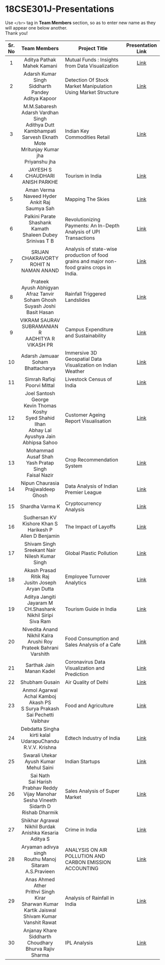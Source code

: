 # 18CSE301J-Presentations

Use `</br>` tag in **Team Members** section, so as to enter new name as they will appear one below another.
</br>Thank you!

| Sr. No | Team Members | Project Title | Presentation Link |
|:------:|:------------:|---------------|:-------------------:|
|    1   | Aditya Pathak </br> Mahek Kamani | Mutual Funds : Insights from Data Visualization | [Link](https://docs.google.com/presentation/d/16Vae2A5_kd2wb8iV-lxYkIP3cngMsr2IL6KqZNjCZNs/edit?usp=sharing) |
|    2   | Adarsh Kumar Singh </br> Siddharth Pandey </br> Aditya Kapoor | Detection Of Stock Market Manipulation Using Market Structure | [Link](https://www.canva.com/design/DAFdeLZutCc/LSwCGZGFuNqjfTzdX8751A/view?utm_content=DAFdeLZutCc&utm_campaign=designshare&utm_medium=link2&utm_source=sharebutton)   |
|    3   | M.M.Sabaresh </br>  Adarsh Vardhan Singh </br>  Adithya Dutt Kambhampati </br> Sarvesh Eknath Mote </br> Mritunjay Kumar jha </br> Priyanshu jha  | Indian Key Commodities Retail | [Link](https://docs.google.com/presentation/d/1xHDeUFUlR6T92lwxGQoBckXRNAw_an_S/edit?usp=sharing&ouid=117602231671529784166&rtpof=true&sd=true)   |
|    4   | JAYESH S CHAUDHARI </br> ANISH PARKHE |      Tourism in India         | [Link](https://docs.google.com/presentation/d/12cnUy9inS7zWsEtCQg8uhtkrg_slWaQw0OkmtDY-43U/edit?usp=sharing)   |
|    5   | Aman Verma </br> Naveed Hyder </br> Ankit Raj </br> Saumya Sah | Mapping The Skies  | [Link](https://www.canva.com/design/DAFeOT44q8s/8toaWVT3xiRW3vNOTK7ciQ/edit?utm_content=DAFeOT44q8s&utm_campaign=designshare&utm_medium=link2&utm_source=sharebutton)   |
|    6   | Palkini Parate </br> Shashank Kamath </br> Shaleen Dubey </br> Srinivas T B |    Revolutionizing Payments: An In-Depth Analysis of UPI Transactions           | [Link](https://www.canva.com/design/DAFeORP3Y64/GWqx4FBBawPthI_HC0fTLw/edit?utm_content=DAFeORP3Y64&utm_campaign=designshare&utm_medium=link2&utm_source=sharebutton)   |
|    7   | SRIJAN CHAKRAVORTY </br> ROHIT N </br> NAMAN ANAND |  Analysis of state-wise production of food grains and major non-food grains crops in India. | [Link](https://docs.google.com/presentation/d/1-Vfr5t_cM3XmgBTLTXRptGxdr_hxovTR/edit?usp=sharing&ouid=111489925083220166017&rtpof=true&sd=true)   |
|    8   | Prateek </br> Ayush Abhigyan </br> Afraz Tanvir </br> Soham Ghosh </br> Suyash Joshi </br> Basit Hasan | Rainfall Triggered Landslides | [Link](https://tome.app/information-visualization-583/information-visualization-clfr1v6yjc4tz85pep049cp86)   |
|    9   | VIKRAM SAURAV <br/> SUBRAMANIAN R <br/> AADHITYA R <br/> VIKASH PR  | Campus Expenditure and Sustainability | [Link](https://www.canva.com/design/DAFeUE8f4VM/M8MMGep0trDwPb7Cwx0woA/view)   |
|    10  | Adarsh Jamuaar </br> Soham Bhattacharya | Immersive 3D Geospatial Data Visualization on Indian Weather | [Link](https://docs.google.com/presentation/d/12tb98x1ZLBHIvXWnUY8vB5fkGqXM3m1TR443e0lqq2M/edit?usp=sharing)   |
|    11  | Simrah Rafiqi </br> Poorvi Mittal | Livestock Census of India | [Link](https://docs.google.com/presentation/d/1J6GfZG2px2I3GWfH9XOg642g5O9mdOl0doY4uYPruz4/edit?usp=sharing)   |
|    12  | Joel Santosh George </br> Kevin Thomas Koshy </br> Syed Shahid Ilhan </br> Abhay Lal </br> Ayushya Jain </br> Abhipsa Sahoo  | Customer Ageing Report Visualisation | [Link](https://docs.google.com/presentation/d/153VRVpIA86cModdAd5EnAxo1aYpaupLZuhqJ66Q2IFs/edit?usp=sharing)   |
|    13  | Mohammad Ausaf Shah </br> Yash Pratap Singh </br> Faisal Nazir | Crop Recommendation System | [Link](https://docs.google.com/presentation/d/1rh33apsQu-bjUwbK7alRU1GLwgdbrWqzAtqPHVIIito/edit?usp=sharing)   |
|    14  | Nipun Chaurasia </br> Prajjwaldeep Ghosh | Data Analysis of Indian Premier League | [Link](https://www.canva.com/design/DAFeTxQ61AY/3n8CjMgznglOaVie0FHZiQ/view?utm_content=DAFeTxQ61AY&utm_campaign=designshare&utm_medium=link2&utm_source=sharebutton)   |
|    15  | Shardha Varma K | Cryptocurrency Analysis | [Link](https://www.canva.com/design/DAFd7h6NZbw/i-xK9sidaTwgapfbLBcqFg/view?utm_content=DAFd7h6NZbw&utm_campaign=designshare&utm_medium=link&utm_source=publishsharelink) |
|    16  | Sudhersan KV </br> Kishore Khan S </br> Harikesh P </br> Allen D Benjamin | The Impact of Layoffs | [Link](https://docs.google.com/presentation/d/1m6ugpamgAiaz5_wxoIaeCu7y2pxVsUs00nWLJja5I-w/edit?usp=sharing)
|    17  | Shivam Singh </br> Sreekant Nair </br> Nilesh Kumar Singh | Global Plastic Pollution | [Link](https://drive.google.com/drive/folders/1pe2_fAbiQOOAGDXGqsScYWBD8X1rEQUh?usp=share_link) |
|    18  | Akash Prasad </br> Ritik Raj </br> Jusitn Joseph </br> Aryan Dutta| Employee Turnover Analytics | [Link](https://www.canva.com/design/DAFeZYlvW3M/kOnLRufUXAstfEGGheKoZg/view?utm_content=DAFeZYlvW3M&utm_campaign=designshare&utm_medium=link&utm_source=publishsharelink) |
|    19  | Aditya Jangiti </br> Jayaram M </br> CH.Shashank </br> Nikhil Siripi </br> Siva Ram | Tourism Guide in India | [Link](https://www.canva.com/design/DAFedBB2o78/-yAYN4Ex13KeYdFLDg7ICA/view?utm_content=DAFedBB2o78&utm_campaign=designshare&utm_medium=link&utm_source=publishsharelink)   |
|    20  | Nivedita Anand </br> Nikhil Kalra </br> Arushi Roy </br> Prateek Bahrani </br> Varshith | Food Consumption and Sales Analysis of a Cafe | [Link](https://docs.google.com/presentation/d/1ilOJNcD6DofWpwBf8o1A-mVuTS5XuEkG/edit?usp=share_link&ouid=117748296037517502096&rtpof=true&sd=true) |
|    21  | Sarthak Jain </br> Manan Kadel | Coronavirus Data Visualization and Prediction | [Link](https://docs.google.com/presentation/d/1z1sPkdDvCoZR-z8KhkroSqXbRtoy_C7a/edit?usp=sharing&ouid=118294560989918943486&rtpof=true&sd=true) |
|    22  | Shubham Gusain | Air Quality of Delhi | [Link](https://docs.google.com/presentation/d/1oPsqUwpFGRwD097iFxOqn6Qjzoruv0Mm2GzzfMyA0MA/edit?usp=sharing) |
|    23  | Anmol Agarwal </br> Achal Kamboj </br> Akash PS </br> S Surya Prakash </br> Sai Pechetti Vaibhav | Food and Agriculture | [Link](https://docs.google.com/presentation/d/1IOU4dQJkD1OZ0W1N8KDS27-WnBHAlAJi/edit?usp=sharing&ouid=105234093970248157519&rtpof=true&sd=true) 
|    24  | Debdatta Singha </br> kirti kalal <br> UdarapuChandu </br> R.V.V. Krishna | Edtech Industry of India | [Link](https://www.canva.com/design/DAFeeH9lOPc/CXtBcg4r6t4VDHuh5W8n3Q/view?utm_content=DAFeeH9lOPc&utm_campaign=designshare&utm_medium=link2&utm_source=sharebutton) |
|    25  | Swarali Utekar </br> Ayush Kumar </br> Mehul Saini | Indian Startups | [Link](https://www.canva.com/design/DAFedkzk-fw/tPGbOq9l_VgTdjQ97XwZbw/edit?utm_content=DAFedkzk-fw&utm_campaign=designshare&utm_medium=link2&utm_source=sharebutton) |
|    26  | Sai Nath </br> Sai Harish </br>  Prabhav Reddy </br> Vijay Manohar </br> Sesha Vineeth </br> Sidarth D </br> Rishab Dharmik | Sales Analysis of Super Market | [Link](https://www.canva.com/design/DAFee-Et79I/VKAYRCXryJrEMivknGuHyw/view?utm_content=DAFee-Et79I&utm_campaign=designshare&utm_medium=link&utm_source=publishsharelink) |
|    27  | Shikhar Agrawal </br> Nikhil Burdak </br> Anishka Kesaria </br> Aditya S | Crime in India | [Link](https://www.canva.com/design/DAFee87GDUI/SBEeSgsVTaXpGKkTZ6xTGw/view?utm_content=DAFee87GDUI&utm_campaign=designshare&utm_medium=link2&utm_source=sharebutton) |
|    28  | Aryaman adivya singh </br> Routhu Manoj Sitaram </br> A.S.Pravieen | ANALYSIS ON AIR POLLUTION AND CARBON EMISSION ACCOUNTING | [Link](https://docs.google.com/presentation/d/1SpHUc8HDw5UiU8AeulSBt3FwnIFMU66L/edit?usp=sharing&ouid=102488768229602726507&rtpof=true&sd=true) |
|    29  | Anas Ahmed Ather </br> Prithvi Singh Kirar </br> Sharwan Kumar </br> Kartik Jaiswal </br> Shivam Kumar </br> Vanshit Rawat| Analysis of Rainfall in India | [Link](https://www.canva.com/design/DAFegUyD_zc/_aOrHpypl2F51rcVrDpvMg/view?utm_content=DAFegUyD_zc&utm_campaign=designshare&utm_medium=link&utm_source=publishsharelink)
|    30  | Anjanay Khare </br> Siddharth Choudhary </br> Bhurva Rajiv Sharma | IPL Analysis | [Link](https://www.canva.com/design/DAFebaS-J-c/cwBcvNJb2VlColgM7HeguQ/view?utm_content=DAFebaS-J-c&utm_campaign=designshare&utm_medium=link2&utm_source=sharebutton) 

